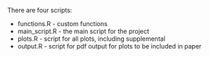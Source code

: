 There are four scripts:
- functions.R - custom functions
- main_script.R - the main script for the project
- plots.R - script for all plots, including supplemental
- output.R - script for pdf output for plots to be included in paper
